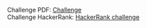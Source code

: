 Challenge PDF: [Challenge](challenge.pdf)  
Challenge HackerRank: [HackerRank challenge](https://www.hackerrank.com/challenges/alternating-characters/problem)